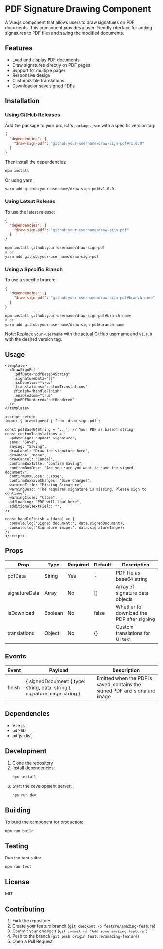 # PDF Signature Drawing Component

A Vue.js component that allows users to draw signatures on PDF documents. This component provides a user-friendly interface for adding signatures to PDF files and saving the modified documents.

## Features

- Load and display PDF documents
- Draw signatures directly on PDF pages
- Support for multiple pages
- Responsive design
- Customizable translations
- Download or save signed PDFs

## Installation

### Using GitHub Releases

Add the package to your project's `package.json` with a specific version tag:

```json
{
  "dependencies": {
    "draw-sign-pdf": "github:your-username/draw-sign-pdf#v1.0.0"
  }
}
```

Then install the dependencies:

```bash
npm install
```

Or using yarn:

```bash
yarn add github:your-username/draw-sign-pdf#v1.0.0
```

### Using Latest Release

To use the latest release:

```json
{
  "dependencies": {
    "draw-sign-pdf": "github:your-username/draw-sign-pdf"
  }
}
```

```bash
npm install github:your-username/draw-sign-pdf
# or
yarn add github:your-username/draw-sign-pdf
```

### Using a Specific Branch

To use a specific branch:

```json
{
  "dependencies": {
    "draw-sign-pdf": "github:your-username/draw-sign-pdf#branch-name"
  }
}
```

```bash
npm install github:your-username/draw-sign-pdf#branch-name
# or
yarn add github:your-username/draw-sign-pdf#branch-name
```

Note: Replace `your-username` with the actual GitHub username and `v1.0.0` with the desired version tag.

## Usage

```vue
<template>
  <DrawSignPdf
    :pdfData="pdfBase64String"
    :signatureData="[]"
    :isDownload="true"
    :translations="customTranslations"
    @finish="handleFinish"
    :enableZoom="true" 
    @onPDFRendered="pdfRendered"
  />
</template>

<script setup>
import { DrawSignPdf } from 'draw-sign-pdf';

const pdfBase64String = '...'; // Your PDF as base64 string
const customTranslations = {
  updateSign: "Update Signature",
  save: "Save",
  saving: "Saving",
  drawLabel: "Draw the signature here",
  drawDone: "Done",
  drawCancel: "Cancel",
  confirmBoxTitle: "Confirm Saving",
  confirmBoxDesc: "Are you sure you want to save the signed document?",
  confirmBoxClose: "Close",
  confirmBoxSaveChanges: "Save Changes",
  warningTitle: "Missing Signature",
  warningDesc: "The required signature is missing. Please sign to continue",
  warningClose: "Close",
  pdfLoading: "PDF will load here",
  additionalTextField: "",
};

const handleFinish = (data) => {
  console.log('Signed document:', data.signedDocument);
  console.log('Signature image:', data.signatureImage);
};
</script>
```

## Props

| Prop | Type | Required | Default | Description |
|------|------|----------|---------|-------------|
| pdfData | String | Yes | - | PDF file as base64 string |
| signatureData | Array | No | [] | Array of signature data objects |
| isDownload | Boolean | No | false | Whether to download the PDF after signing |
| translations | Object | No | {} | Custom translations for UI text |

## Events

| Event | Payload | Description |
|-------|---------|-------------|
| finish | { signedDocument: { type: string, data: string }, signatureImage: string } | Emitted when the PDF is saved, contains the signed PDF and signature image |

## Dependencies

- Vue.js
- pdf-lib
- pdfjs-dist

## Development

1. Clone the repository
2. Install dependencies:
   ```bash
   npm install
   ```
3. Start the development server:
   ```bash
   npm run dev
   ```

## Building

To build the component for production:

```bash
npm run build
```

## Testing

Run the test suite:

```bash
npm run test
```

## License

MIT

## Contributing

1. Fork the repository
2. Create your feature branch (`git checkout -b feature/amazing-feature`)
3. Commit your changes (`git commit -m 'Add some amazing feature'`)
4. Push to the branch (`git push origin feature/amazing-feature`)
5. Open a Pull Request 